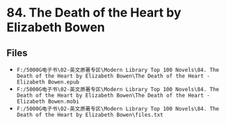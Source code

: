# 84. The Death of the Heart by Elizabeth Bowen

## Files

- `F:/5000G电子书\02-英文原著专区\Modern Library Top 100 Novels\84. The Death of the Heart by Elizabeth Bowen\The Death of the Heart - Elizabeth Bowen.epub`
- `F:/5000G电子书\02-英文原著专区\Modern Library Top 100 Novels\84. The Death of the Heart by Elizabeth Bowen\The Death of the Heart - Elizabeth Bowen.mobi`
- `F:/5000G电子书\02-英文原著专区\Modern Library Top 100 Novels\84. The Death of the Heart by Elizabeth Bowen\files.txt`
